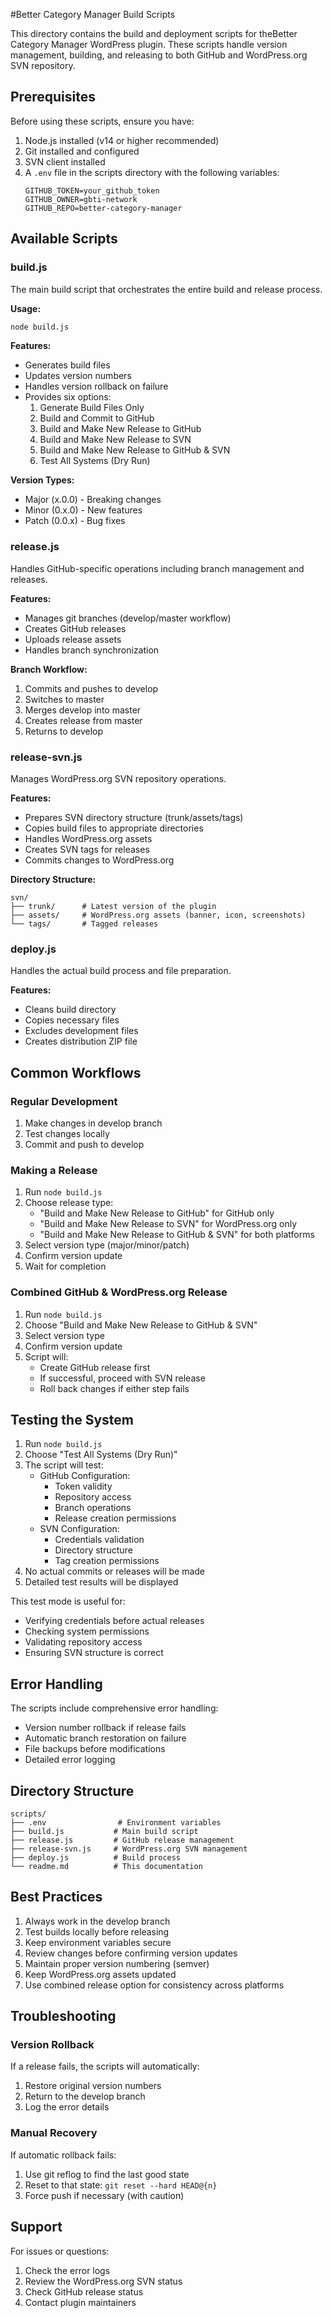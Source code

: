#Better Category Manager Build Scripts

This directory contains the build and deployment scripts for theBetter Category Manager WordPress plugin. These scripts handle version management, building, and releasing to both GitHub and WordPress.org SVN repository.

## Prerequisites

Before using these scripts, ensure you have:

1. Node.js installed (v14 or higher recommended)
2. Git installed and configured
3. SVN client installed
4. A `.env` file in the scripts directory with the following variables:
   ```
   GITHUB_TOKEN=your_github_token
   GITHUB_OWNER=gbti-network
   GITHUB_REPO=better-category-manager
   ```

## Available Scripts

### build.js
The main build script that orchestrates the entire build and release process.

**Usage:**
```bash
node build.js
```

**Features:**
- Generates build files
- Updates version numbers
- Handles version rollback on failure
- Provides six options:
  1. Generate Build Files Only
  2. Build and Commit to GitHub
  3. Build and Make New Release to GitHub
  4. Build and Make New Release to SVN
  5. Build and Make New Release to GitHub & SVN
  6. Test All Systems (Dry Run)

**Version Types:**
- Major (x.0.0) - Breaking changes
- Minor (0.x.0) - New features
- Patch (0.0.x) - Bug fixes

### release.js
Handles GitHub-specific operations including branch management and releases.

**Features:**
- Manages git branches (develop/master workflow)
- Creates GitHub releases
- Uploads release assets
- Handles branch synchronization

**Branch Workflow:**
1. Commits and pushes to develop
2. Switches to master
3. Merges develop into master
4. Creates release from master
5. Returns to develop

### release-svn.js
Manages WordPress.org SVN repository operations.

**Features:**
- Prepares SVN directory structure (trunk/assets/tags)
- Copies build files to appropriate directories
- Handles WordPress.org assets
- Creates SVN tags for releases
- Commits changes to WordPress.org

**Directory Structure:**
```
svn/
├── trunk/      # Latest version of the plugin
├── assets/     # WordPress.org assets (banner, icon, screenshots)
└── tags/       # Tagged releases
```

### deploy.js
Handles the actual build process and file preparation.

**Features:**
- Cleans build directory
- Copies necessary files
- Excludes development files
- Creates distribution ZIP file

## Common Workflows

### Regular Development
1. Make changes in develop branch
2. Test changes locally
3. Commit and push to develop

### Making a Release
1. Run `node build.js`
2. Choose release type:
   - "Build and Make New Release to GitHub" for GitHub only
   - "Build and Make New Release to SVN" for WordPress.org only
   - "Build and Make New Release to GitHub & SVN" for both platforms
3. Select version type (major/minor/patch)
4. Confirm version update
5. Wait for completion

### Combined GitHub & WordPress.org Release
1. Run `node build.js`
2. Choose "Build and Make New Release to GitHub & SVN"
3. Select version type
4. Confirm version update
5. Script will:
   - Create GitHub release first
   - If successful, proceed with SVN release
   - Roll back changes if either step fails

## Testing the System
1. Run `node build.js`
2. Choose "Test All Systems (Dry Run)"
3. The script will test:
   - GitHub Configuration:
     - Token validity
     - Repository access
     - Branch operations
     - Release creation permissions
   - SVN Configuration:
     - Credentials validation
     - Directory structure
     - Tag creation permissions
4. No actual commits or releases will be made
5. Detailed test results will be displayed

This test mode is useful for:
- Verifying credentials before actual releases
- Checking system permissions
- Validating repository access
- Ensuring SVN structure is correct

## Error Handling

The scripts include comprehensive error handling:

- Version number rollback if release fails
- Automatic branch restoration on failure
- File backups before modifications
- Detailed error logging

## Directory Structure

```
scripts/
├── .env                # Environment variables
├── build.js           # Main build script
├── release.js         # GitHub release management
├── release-svn.js     # WordPress.org SVN management
├── deploy.js          # Build process
└── readme.md          # This documentation
```

## Best Practices

1. Always work in the develop branch
2. Test builds locally before releasing
3. Keep environment variables secure
4. Review changes before confirming version updates
5. Maintain proper version numbering (semver)
6. Keep WordPress.org assets updated
7. Use combined release option for consistency across platforms

## Troubleshooting

### Version Rollback
If a release fails, the scripts will automatically:
1. Restore original version numbers
2. Return to the develop branch
3. Log the error details

### Manual Recovery
If automatic rollback fails:
1. Use git reflog to find the last good state
2. Reset to that state: `git reset --hard HEAD@{n}`
3. Force push if necessary (with caution)

## Support

For issues or questions:
1. Check the error logs
2. Review the WordPress.org SVN status
3. Check GitHub release status
4. Contact plugin maintainers